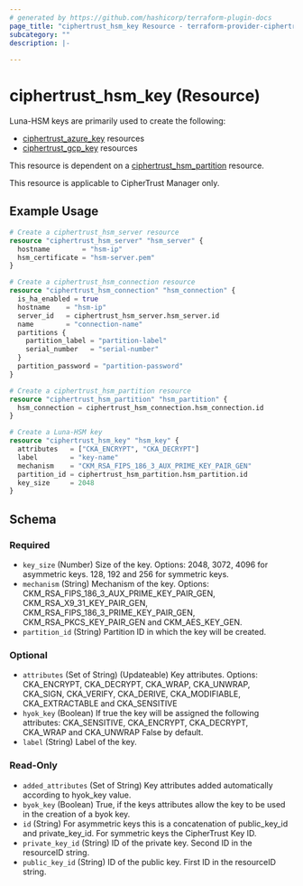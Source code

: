 ```yaml
---
# generated by https://github.com/hashicorp/terraform-plugin-docs
page_title: "ciphertrust_hsm_key Resource - terraform-provider-ciphertrust"
subcategory: ""
description: |-
  
---
```


# ciphertrust_hsm_key (Resource)

Luna-HSM keys are primarily used to create the following:
- [ciphertrust_azure_key](https://registry.terraform.io/providers/ThalesGroup/ciphertrust/latest/docs/resources/azure_key) resources
- [ciphertrust_gcp_key](https://registry.terraform.io/providers/ThalesGroup/ciphertrust/latest/docs/resources/gcp_key) resources

This resource is dependent on a [ciphertrust_hsm_partition](https://registry.terraform.io/providers/ThalesGroup/ciphertrust/latest/docs/resources/hsm_partition) resource.

This resource is applicable to CipherTrust Manager only.

## Example Usage

```terraform
# Create a ciphertrust_hsm_server resource
resource "ciphertrust_hsm_server" "hsm_server" {
  hostname        = "hsm-ip"
  hsm_certificate = "hsm-server.pem"
}

# Create a ciphertrust_hsm_connection resource
resource "ciphertrust_hsm_connection" "hsm_connection" {
  is_ha_enabled = true
  hostname    = "hsm-ip"
  server_id   = ciphertrust_hsm_server.hsm_server.id
  name        = "connection-name"
  partitions {
    partition_label = "partition-label"
    serial_number   = "serial-number"
  }
  partition_password = "partition-password"
}

# Create a ciphertrust_hsm_partition resource
resource "ciphertrust_hsm_partition" "hsm_partition" {
  hsm_connection = ciphertrust_hsm_connection.hsm_connection.id
}

# Create a Luna-HSM key
resource "ciphertrust_hsm_key" "hsm_key" {
  attributes   = ["CKA_ENCRYPT", "CKA_DECRYPT"]
  label        = "key-name"
  mechanism    = "CKM_RSA_FIPS_186_3_AUX_PRIME_KEY_PAIR_GEN"
  partition_id = ciphertrust_hsm_partition.hsm_partition.id
  key_size     = 2048
}
```

<!-- schema generated by tfplugindocs -->
## Schema

### Required

- `key_size` (Number) Size of the key. Options: 2048, 3072, 4096 for asymmetric keys. 128, 192 and 256 for symmetric keys.
- `mechanism` (String) Mechanism of the key. Options: CKM_RSA_FIPS_186_3_AUX_PRIME_KEY_PAIR_GEN, CKM_RSA_X9_31_KEY_PAIR_GEN, CKM_RSA_FIPS_186_3_PRIME_KEY_PAIR_GEN, CKM_RSA_PKCS_KEY_PAIR_GEN and CKM_AES_KEY_GEN.
- `partition_id` (String) Partition ID in which the key will be created.

### Optional

- `attributes` (Set of String) (Updateable) Key attributes. Options: CKA_ENCRYPT, CKA_DECRYPT, CKA_WRAP, CKA_UNWRAP, CKA_SIGN, CKA_VERIFY, CKA_DERIVE, CKA_MODIFIABLE, CKA_EXTRACTABLE and CKA_SENSITIVE
- `hyok_key` (Boolean) If true the key will be assigned the following attributes: CKA_SENSITIVE, CKA_ENCRYPT, CKA_DECRYPT, CKA_WRAP and CKA_UNWRAP False by default.
- `label` (String) Label of the key.

### Read-Only

- `added_attributes` (Set of String) Key attributes added automatically according to hyok_key value.
- `byok_key` (Boolean) True, if the keys attributes allow the key to be used in the creation of a byok key.
- `id` (String) For asymmetric keys this is a concatenation of public_key_id and private_key_id. For symmetric keys the CipherTrust Key ID.
- `private_key_id` (String) ID of the private key. Second ID in the resourceID string.
- `public_key_id` (String) ID of the public key. First ID in the resourceID string.


